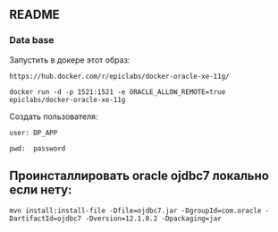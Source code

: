 ## README

### Data base
Запустить в докере этот образ:

`https://hub.docker.com/r/epiclabs/docker-oracle-xe-11g/`

`docker run -d -p 1521:1521 -e ORACLE_ALLOW_REMOTE=true epiclabs/docker-oracle-xe-11g`

Создать пользователя:

`user: DP_APP`

`pwd:  password`

## Проинсталлировать oracle ojdbc7 локально если нету:

`mvn install:install-file -Dfile=ojdbc7.jar -DgroupId=com.oracle -DartifactId=ojdbc7 -Dversion=12.1.0.2 -Dpackaging=jar`
